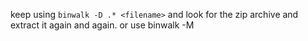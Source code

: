 keep using `binwalk -D .* <filename>` and look for the zip archive and extract it again and again.
or use binwalk -M
